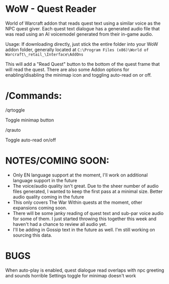 # WoW - Quest Reader

World of Warcraft addon that reads quest text using a similar voice as the NPC quest giver. Each quest text dialogue has a generated audio file that was read using an AI voicemodel generated from their in-game audio.

Usage:
If downloading directly, just stick the entire folder into your WoW addon folder, generally located at `C:\Program Files (x86)\World of Warcraft\_retail_\Interface\AddOns`

This will add a "Read Quest" button to the bottom of the quest frame that will read the quest. There are also some Addon options for enabling/disabling the minimap icon and toggling auto-read on or off.

# /Commands:

/qrtoggle

Toggle minimap button

/qrauto

Toggle auto-read on/off


# NOTES/COMING SOON:
 - Only EN language support at the moment, I'll work on additional language support in the future
 - The voice/audio quality isn't great. Due to the sheer number of audio files generated, I wanted to keep the first pass at a minimal size. Better audio quality coming in the future
 - This only covers The War Within quests at the moment, other expansions coming soon.
 - There will be some janky reading of quest text and sub-par voice audio for some of them. I just started throwing this together this week and haven't had a chance to review all audio yet.
 - I'll be adding in Gossip text in the future as well. I'm still working on sourcing this data.


# BUGS
When auto-play is enabled, quest dialogue read overlaps with npc greeting and sounds horrible
Settings toggle for minimap doesn't work